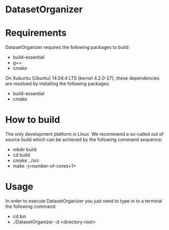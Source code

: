 DatasetOrganizer
=========

# Requirements

DatasetOrganizer requires the following packages to build:
  
  * build-essential
  * g++
  * cmake

On Xubuntu (Ubuntu) 14.04.4 LTS (kernel 4.2.0-27), these dependencies are
resolved by installing the following packages:
  
  - build-essential
  - cmake

# How to build

The only development platform is Linux. We recommend a so-called out of source
build which can be achieved by the following command sequence:
  
  - mkdir build
  - cd build
  - cmake ../src
  - make -j\<number-of-cores+1\>

# Usage

In order to execute DatasetOrganizer you just need to type in to a terminal the following command:

  - cd bin
  - ./DatasetOrganizer -d \<directory-root\>
